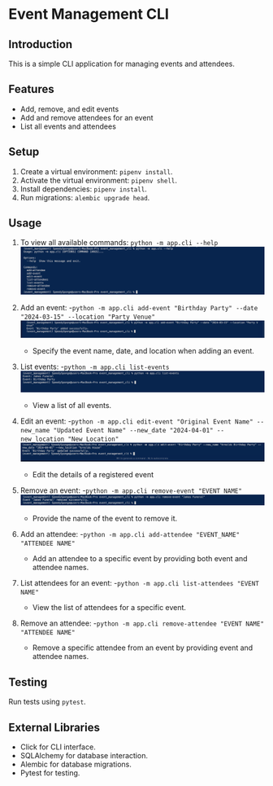 # Event Management CLI

## Introduction

This is a simple CLI application for managing events and attendees.

## Features

- Add, remove, and edit events
- Add and remove attendees for an event
- List all events and attendees

## Setup

1. Create a virtual environment: `pipenv install`.
2. Activate the virtual environment: `pipenv shell`.
3. Install dependencies: `pipenv install`.
4. Run migrations: `alembic upgrade head`.

## Usage

1. To view all available commands: `python -m app.cli --help`
   <img src="./Presentation/--help.png" alt="Show all Commands" />

2. Add an event: -`python -m app.cli add-event "Birthday Party" --date "2024-03-15" --location "Party Venue"`
   <img src="./Presentation/add-event.png" alt="Adding An Event" />

   - Specify the event name, date, and location when adding an event.

3. List events: -`python -m app.cli list-events`
   <img src="./Presentation/list-event.png" alt="List all events" />

   - View a list of all events.

4. Edit an event: -`python -m app.cli edit-event "Original Event Name" --new_name "Updated Event Name" --new_date "2024-04-01" --new_location "New Location"`
   <img src="./Presentation/edit-event.png" alt="Edit an event" />

   - Edit the details of a registered event

5. Remove an event: -`python -m app.cli remove-event "EVENT NAME"`
   <img src="./Presentation/remove-event.png" alt="Remove and event" />

   - Provide the name of the event to remove it.

6. Add an attendee: -`python -m app.cli add-attendee "EVENT_NAME" "ATTENDEE NAME"`

   - Add an attendee to a specific event by providing both event and attendee names.

7. List attendees for an event: -`python -m app.cli list-attendees "EVENT NAME"`

   - View the list of attendees for a specific event.

8. Remove an attendee: -`python -m app.cli remove-attendee "EVENT NAME" "ATTENDEE NAME"`

   - Remove a specific attendee from an event by providing event and attendee names.

## Testing

Run tests using `pytest`.

## External Libraries

- Click for CLI interface.
- SQLAlchemy for database interaction.
- Alembic for database migrations.
- Pytest for testing.
